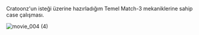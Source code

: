 Cratoonz'un isteği üzerine hazırladığım Temel Match-3 mekaniklerine sahip case çalışması.


![movie_004 (4)](https://user-images.githubusercontent.com/65115099/169286899-1f0c7ff2-a9b7-44e2-9ebf-04159d4378be.gif)
